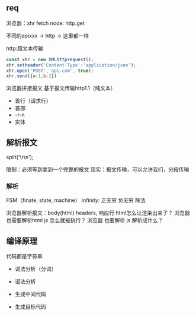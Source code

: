 ## req
浏览器：xhr fetch
node: http.get

不同的apixxx -> http -> 这里都一样

http:超文本传输
```js
const xhr = new XMLhttprequest();
xhr.setheader('Content-Type':'application/json');
xhr.open('POST','api.com', true);
xhr.send({a:1,b:2})
```

浏览器拼接报文
  基于报文传输http1.1（纯文本）
  - 首行（请求行）
  - 首部
  - -r-n
  - 实体

## 解析报文
split('\r\n');

限制：必须等到拿到一个完整的报文
现实：报文传输，可以允许我们，分段传输

### 解析
FSM（finate, state, machine）
infinity: 正无穷 负无穷 除法

浏览器解析报文：body(html) headers, 响应行
html怎么让渲染出来了？ 浏览器也需要解析html
js 怎么就被执行？ 浏览器 也要解析 js
解析成什么？

## 编译原理

代码都是字符串
- 词法分析（分词）

- 语法分析

- 生成中间代码

- 生成目标代码


